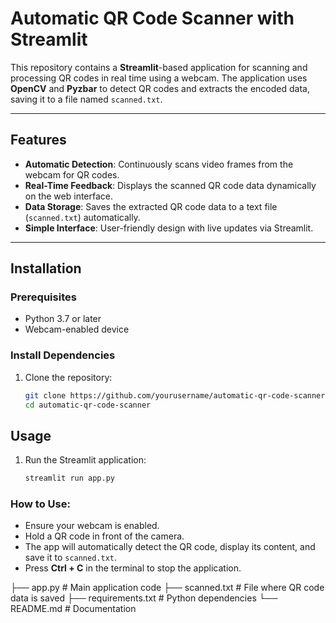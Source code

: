 # Automatic QR Code Scanner with Streamlit

This repository contains a **Streamlit**-based application for scanning and processing QR codes in real time using a webcam. The application uses **OpenCV** and **Pyzbar** to detect QR codes and extracts the encoded data, saving it to a file named `scanned.txt`.

---

## Features

- **Automatic Detection**: Continuously scans video frames from the webcam for QR codes.
- **Real-Time Feedback**: Displays the scanned QR code data dynamically on the web interface.
- **Data Storage**: Saves the extracted QR code data to a text file (`scanned.txt`) automatically.
- **Simple Interface**: User-friendly design with live updates via Streamlit.

---

## Installation

### Prerequisites
- Python 3.7 or later
- Webcam-enabled device

### Install Dependencies
1. Clone the repository:
   ```bash
   git clone https://github.com/yourusername/automatic-qr-code-scanner.git
   cd automatic-qr-code-scanner
    ```

## Usage

1. Run the Streamlit application:
   ```bash
   streamlit run app.py
   ```
### How to Use:
- Ensure your webcam is enabled.
- Hold a QR code in front of the camera.
- The app will automatically detect the QR code, display its content, and save it to `scanned.txt`.
- Press **Ctrl + C** in the terminal to stop the application.

├── app.py                 # Main application code
├── scanned.txt            # File where QR code data is saved
├── requirements.txt       # Python dependencies
└── README.md              # Documentation
